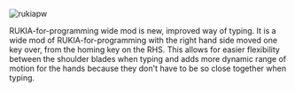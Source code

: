 ![rukiapw](https://user-images.githubusercontent.com/68821506/123507624-e8385d80-d683-11eb-97c8-d19fe5bcb760.jpg)


RUKIA-for-programming wide mod is new, improved way of typing. It is a wide mod of RUKIA-for-programming with the right hand side moved one key over, from the homing key on the RHS. This allows for easier flexibility between the shoulder blades when typing and adds more dynamic range of motion for the hands because they don't have to be so close together when typing.
